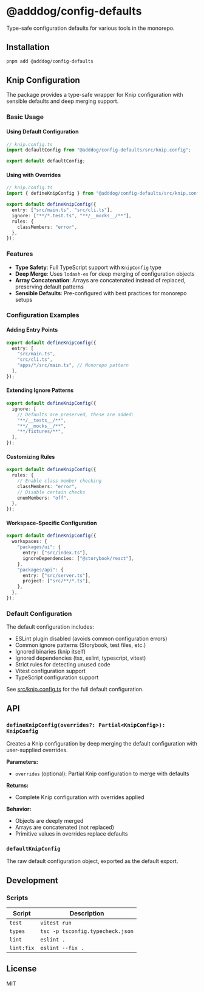 # @adddog/config-defaults

Type-safe configuration defaults for various tools in the monorepo.

## Installation

```bash
pnpm add @adddog/config-defaults
```

## Knip Configuration

The package provides a type-safe wrapper for Knip configuration with sensible defaults and deep merging support.

### Basic Usage

#### Using Default Configuration

```ts
// knip.config.ts
import defaultConfig from "@adddog/config-defaults/src/knip.config";

export default defaultConfig;
```

#### Using with Overrides

```ts
// knip.config.ts
import { defineKnipConfig } from "@adddog/config-defaults/src/knip.config";

export default defineKnipConfig({
  entry: ["src/main.ts", "src/cli.ts"],
  ignore: ["**/*.test.ts", "**/__mocks__/**"],
  rules: {
    classMembers: "error",
  },
});
```

### Features

- **Type Safety**: Full TypeScript support with `KnipConfig` type
- **Deep Merge**: Uses `lodash-es` for deep merging of configuration objects
- **Array Concatenation**: Arrays are concatenated instead of replaced, preserving default patterns
- **Sensible Defaults**: Pre-configured with best practices for monorepo setups

### Configuration Examples

#### Adding Entry Points

```ts
export default defineKnipConfig({
  entry: [
    "src/main.ts",
    "src/cli.ts",
    "apps/*/src/main.ts", // Monorepo pattern
  ],
});
```

#### Extending Ignore Patterns

```ts
export default defineKnipConfig({
  ignore: [
    // Defaults are preserved, these are added:
    "**/__tests__/**",
    "**/__mocks__/**",
    "**/fixtures/**",
  ],
});
```

#### Customizing Rules

```ts
export default defineKnipConfig({
  rules: {
    // Enable class member checking
    classMembers: "error",
    // Disable certain checks
    enumMembers: "off",
  },
});
```

#### Workspace-Specific Configuration

```ts
export default defineKnipConfig({
  workspaces: {
    "packages/ui": {
      entry: ["src/index.ts"],
      ignoreDependencies: ["@storybook/react"],
    },
    "packages/api": {
      entry: ["src/server.ts"],
      project: ["src/**/*.ts"],
    },
  },
});
```

### Default Configuration

The default configuration includes:

- ESLint plugin disabled (avoids common configuration errors)
- Common ignore patterns (Storybook, test files, etc.)
- Ignored binaries (knip itself)
- Ignored dependencies (tsx, eslint, typescript, vitest)
- Strict rules for detecting unused code
- Vitest configuration support
- TypeScript configuration support

See [src/knip.config.ts](./src/knip.config.ts) for the full default configuration.

## API

### `defineKnipConfig(overrides?: Partial<KnipConfig>): KnipConfig`

Creates a Knip configuration by deep merging the default configuration with user-supplied overrides.

**Parameters:**
- `overrides` (optional): Partial Knip configuration to merge with defaults

**Returns:**
- Complete Knip configuration with overrides applied

**Behavior:**
- Objects are deeply merged
- Arrays are concatenated (not replaced)
- Primitive values in overrides replace defaults

### `defaultKnipConfig`

The raw default configuration object, exported as the default export.

## Development

### Scripts

| Script | Description |
|--------|-------------|
| `test` | `vitest run` |
| `types` | `tsc -p tsconfig.typecheck.json` |
| `lint` | `eslint .` |
| `lint:fix` | `eslint --fix .` |

## License

MIT
